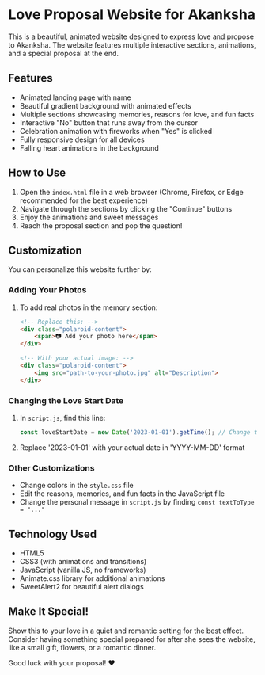 # Love Proposal Website for Akanksha

This is a beautiful, animated website designed to express love and propose to Akanksha. The website features multiple interactive sections, animations, and a special proposal at the end.

## Features

- Animated landing page with  name
- Beautiful gradient background with animated effects
- Multiple sections showcasing memories, reasons for love, and fun facts
- Interactive "No" button that runs away from the cursor
- Celebration animation with fireworks when "Yes" is clicked
- Fully responsive design for all devices
- Falling heart animations in the background

## How to Use

1. Open the `index.html` file in a web browser (Chrome, Firefox, or Edge recommended for the best experience)
2. Navigate through the sections by clicking the "Continue" buttons
3. Enjoy the animations and sweet messages
4. Reach the proposal section and pop the question!

## Customization

You can personalize this website further by:

### Adding Your Photos
1. To add real photos in the memory section:
   ```html
   <!-- Replace this: -->
   <div class="polaroid-content">
       <span>📷 Add your photo here</span>
   </div>
   
   <!-- With your actual image: -->
   <div class="polaroid-content">
       <img src="path-to-your-photo.jpg" alt="Description">
   </div>
   ```

### Changing the Love Start Date
1. In `script.js`, find this line:
   ```javascript
   const loveStartDate = new Date('2023-01-01').getTime(); // Change this date to your actual date
   ```
2. Replace '2023-01-01' with your actual date in 'YYYY-MM-DD' format

### Other Customizations
- Change colors in the `style.css` file
- Edit the reasons, memories, and fun facts in the JavaScript file
- Change the personal message in `script.js` by finding `const textToType = "..."`

## Technology Used

- HTML5
- CSS3 (with animations and transitions)
- JavaScript (vanilla JS, no frameworks)
- Animate.css library for additional animations
- SweetAlert2 for beautiful alert dialogs

## Make It Special!

Show this to your love in a quiet and romantic setting for the best effect. Consider having something special prepared for after she sees the website, like a small gift, flowers, or a romantic dinner.

Good luck with your proposal! ❤️ 
